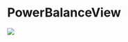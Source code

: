 # PowerBalanceView
[![](https://jitpack.io/v/jbonet/PowerBalanceView.svg)](https://jitpack.io/#jbonet/PowerBalanceView)
